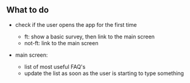 ## What to do

- check if the user opens the app for the first time
   - ft: show a basic survey, then link to the main screen
   - not-ft: link to the main screen

- main screen:
  - list of most useful FAQ's
  - update the list as soon as the user is starting to type something

  
